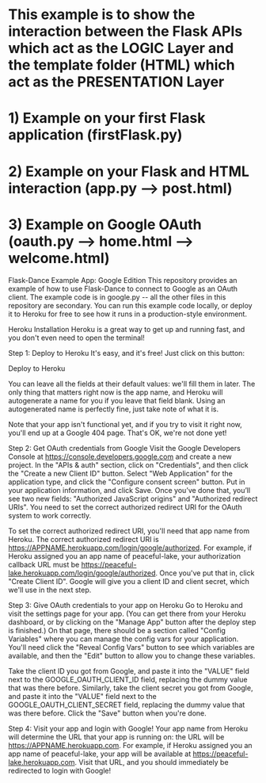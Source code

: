 # This example is to show the interaction between the Flask APIs which act as the LOGIC Layer and the template folder (HTML) which act as the PRESENTATION Layer

# 1) Example on your first Flask application (firstFlask.py)
# 2) Example on your Flask and HTML interaction (app.py --> post.html)
# 3) Example on Google OAuth (oauth.py --> home.html --> welcome.html)
Flask-Dance Example App: Google Edition
This repository provides an example of how to use Flask-Dance to connect to Google as an OAuth client. The example code is in google.py -- all the other files in this repository are secondary. You can run this example code locally, or deploy it to Heroku for free to see how it runs in a production-style environment.

Heroku Installation
Heroku is a great way to get up and running fast, and you don't even need to open the terminal!

Step 1: Deploy to Heroku
It's easy, and it's free! Just click on this button:

Deploy to Heroku

You can leave all the fields at their default values: we'll fill them in later. The only thing that matters right now is the app name, and Heroku will autogenerate a name for you if you leave that field blank. Using an autogenerated name is perfectly fine, just take note of what it is.

Note that your app isn't functional yet, and if you try to visit it right now, you'll end up at a Google 404 page. That's OK, we're not done yet!

Step 2: Get OAuth credentials from Google
Visit the Google Developers Console at https://console.developers.google.com and create a new project. In the "APIs & auth" section, click on "Credentials", and then click the "Create a new Client ID" button. Select "Web Application" for the application type, and click the "Configure consent screen" button. Put in your application information, and click Save. Once you’ve done that, you’ll see two new fields: "Authorized JavaScript origins" and "Authorized redirect URIs". You need to set the correct authorized redirect URI for the OAuth system to work correctly.

To set the correct authorized redirect URI, you'll need that app name from Heroku. The correct authorized redirect URI is https://APPNAME.herokuapp.com/login/google/authorized. For example, if Heroku assigned you an app name of peaceful-lake, your authorization callback URL must be https://peaceful-lake.herokuapp.com/login/google/authorized. Once you've put that in, click "Create Client ID". Google will give you a client ID and client secret, which we'll use in the next step.

Step 3: Give OAuth credentials to your app on Heroku
Go to Heroku and visit the settings page for your app. (You can get there from your Heroku dashboard, or by clicking on the "Manage App" button after the deploy step is finished.) On that page, there should be a section called "Config Variables" where you can manage the config vars for your application. You'll need click the "Reveal Config Vars" button to see which variables are available, and then the "Edit" button to allow you to change these variables.

Take the client ID you got from Google, and paste it into the "VALUE" field next to the GOOGLE_OAUTH_CLIENT_ID field, replacing the dummy value that was there before. Similarly, take the client secret you got from Google, and paste it into the "VALUE" field next to the GOOGLE_OAUTH_CLIENT_SECRET field, replacing the dummy value that was there before. Click the "Save" button when you're done.

Step 4: Visit your app and login with Google!
Your app name from Heroku will determine the URL that your app is running on: the URL will be https://APPNAME.herokuapp.com. For example, if Heroku assigned you an app name of peaceful-lake, your app will be available at https://peaceful-lake.herokuapp.com. Visit that URL, and you should immediately be redirected to login with Google!
